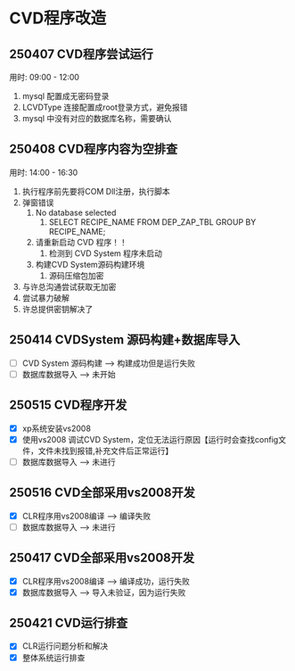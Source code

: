 # CVD程序改造

## 250407 CVD程序尝试运行

用时: 09:00 - 12:00

1. mysql 配置成无密码登录
2. LCVDType 连接配置成root登录方式，避免报错
3. mysql 中没有对应的数据库名称，需要确认

## 250408 CVD程序内容为空排查

用时: 14:00 - 16:30

1. 执行程序前先要将COM Dll注册，执行脚本
2. 弹窗错误
   1. No database selected
      1. SELECT RECIPE_NAME FROM DEP_ZAP_TBL GROUP BY RECIPE_NAME;
   2. 请重新启动 CVD 程序！！
      1. 检测到 CVD System 程序未启动
   3. 构建CVD System源码构建环境
      1. 源码压缩包加密
3. 与许总沟通尝试获取无加密
4. 尝试暴力破解
5. 许总提供密钥解决了

## 250414 CVDSystem 源码构建+数据库导入

- [ ] CVD System 源码构建 --> 构建成功但是运行失败
- [ ] 数据库数据导入 --> 未开始

## 250515 CVD程序开发

- [x] xp系统安装vs2008
- [x] 使用vs2008 调试CVD System，定位无法运行原因【运行时会查找config文件，文件未找到报错,补充文件后正常运行】
- [ ] 数据库数据导入 --> 未进行

## 250516 CVD全部采用vs2008开发

- [x] CLR程序用vs2008编译 --> 编译失败
- [ ] 数据库数据导入 --> 未进行

## 250417 CVD全部采用vs2008开发

- [x] CLR程序用vs2008编译 --> 编译成功，运行失败
- [x] 数据库数据导入 --> 导入未验证，因为运行失败

## 250421 CVD运行排查

- [x] CLR运行问题分析和解决
- [x] 整体系统运行排查
